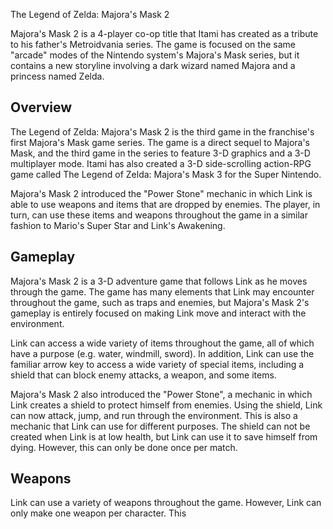 The Legend of Zelda: Majora's Mask 2

Majora's Mask 2 is a 4-player co-op title that Itami has created as a tribute to his father's Metroidvania series. The game is focused on the same "arcade" modes of the Nintendo system's Majora's Mask series, but it contains a new storyline involving a dark wizard named Majora and a princess named Zelda.

## Overview

The Legend of Zelda: Majora's Mask 2 is the third game in the franchise's first Majora's Mask game series. The game is a direct sequel to Majora's Mask, and the third game in the series to feature 3-D graphics and a 3-D multiplayer mode. Itami has also created a 3-D side-scrolling action-RPG game called The Legend of Zelda: Majora's Mask 3 for the Super Nintendo.

Majora's Mask 2 introduced the "Power Stone" mechanic in which Link is able to use weapons and items that are dropped by enemies. The player, in turn, can use these items and weapons throughout the game in a similar fashion to Mario's Super Star and Link's Awakening.

## Gameplay

Majora's Mask 2 is a 3-D adventure game that follows Link as he moves through the game. The game has many elements that Link may encounter throughout the game, such as traps and enemies, but Majora's Mask 2's gameplay is entirely focused on making Link move and interact with the environment.

Link can access a wide variety of items throughout the game, all of which have a purpose (e.g. water, windmill, sword). In addition, Link can use the familiar arrow key to access a wide variety of special items, including a shield that can block enemy attacks, a weapon, and some items.

Majora's Mask 2 also introduced the "Power Stone", a mechanic in which Link creates a shield to protect himself from enemies. Using the shield, Link can now attack, jump, and run through the environment. This is also a mechanic that Link can use for different purposes. The shield can not be created when Link is at low health, but Link can use it to save himself from dying. However, this can only be done once per match.

## Weapons

Link can use a variety of weapons throughout the game. However, Link can only make one weapon per character. This